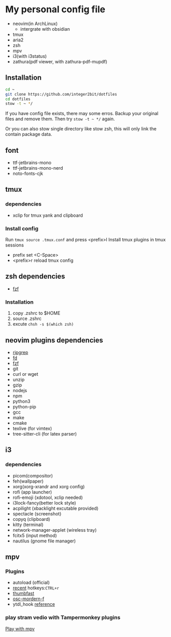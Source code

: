 # My personal config file

- neovim(in ArchLinux)
  - intergrate with obsidian
- tmux
- aria2
- zsh
- mpv
- i3(with i3status)
- zathura(pdf viewer, with zathura-pdf-mupdf)

## Installation 

```bash
cd ~
git clone https://github.com/integer2bit/dotfiles
cd dotfiles
stow -t ~ */
```
If you have config file exists, there may some erros. Backup your original files and remove them. Then try `stow -t ~ */` again.

Or you can also stow single directory like stow zsh, this will only link the contain package data.

## font

- ttf-jetbrains-mono
- ttf-jetbrains-mono-nerd
- noto-fonts-cjk

## tmux

### dependencies

- xclip for tmux yank and clipboard

### Install config

Run `tmux source .tmux.conf` and press \<prefix\>I Install tmux plugins in tmux sessions

- prefix set \<C-Space\>
- \<prefix\>r reload tmux config

## zsh dependencies

- [fzf](https://github.com/junegunn/fzf)

### Installation

1. copy .zshrc to $HOME
2. source .zshrc
3. excute `chsh -s $(which zsh)`

## neovim plugins dependencies

- [ripgrep](https://github.com/BurntSushi/ripgrep)
- [fd](https://github.com/sharkdp/fd)
- [fzf](https://github.com/junegunn/fzf)
- git
- curl or wget
- unzip
- gzip
- nodejs
- npm
- python3
- python-pip
- gcc
- make
- cmake
- texlive (for vimtex)
- tree-sitter-cli (for latex parser)

## i3
### dependencies

- picom(compositor)
- feh(wallpaper)
- xorg(xorg-xrandr and xorg config)
- rofi (app launcher)
- rofi-emoji (xdotool, xclip needed)
- i3lock-fancy(better lock style)
- acpilight (xbacklight excutable provided)
- spectacle (screenshot)
- copyq (clipboard)
- kitty (terminal)
- network-manager-applet (wireless tray)
- fcitx5 (input method)
- nautilus (gnome file manager)

## mpv

### Plugins
- autoload (official)
- [recent](https://github.com/hacel/recent)
  hotkeys:`CTRL+r`
- [thumbfast](https://github.com/po5/thumbfast/tree/master)
- [osc-mordern-f](https://github.com/FinnRaze/mpv-osc-modern-f) 
- ytdl_hook [reference](https://github.com/hooke007/MPV_lazy/blob/main/portable_config/script-opts/ytdl_hook.conf)
### play stram vedio with Tampermonkey plugins
[Play with mpv](https://github.com/LuckyPuppy514/Play-With-MPV)
